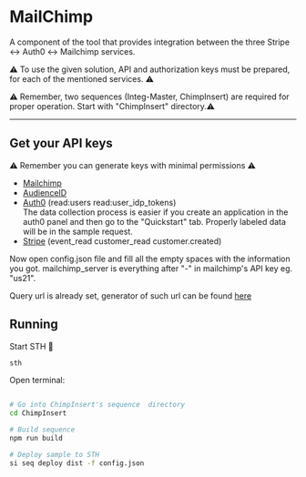 # MailChimp

A component of the tool that provides integration between the three Stripe :left_right_arrow: Auth0 :left_right_arrow: Mailchimp services.

:warning: To use the given solution, API and authorization keys must be prepared, for each of the mentioned services. :warning:

:warning: Remember, two sequences (Integ-Master, ChimpInsert) are required for proper operation. Start with "ChimpInsert" directory.:warning:

___


## Get your API keys

:warning: Remember you can generate keys with minimal permissions :warning:

- [Mailchimp](https://mailchimp.com/help/about-api-keys/#:~:text=To%20generate%20an%20API%20key%2C%20follow%20these%20steps)
- [AudienceID](https://mailchimp.com/help/find-audience-id/)
- [Auth0](https://auth0.com/docs/secure/tokens/access-tokens/get-access-tokens#:~:text=Get%20Access%20Tokens-,Get%20Access%20Tokens,-To%20access%20your) (read:users read:user_idp_tokens) \
The data collection process is easier if you create an application in the auth0 panel and then go to the "Quickstart" tab. Properly labeled data will be in the sample request.
- [Stripe](https://dashboard.stripe.com/test/apikeys) (event_read  customer_read   customer.created)

Now open config.json file and fill all the empty spaces with the information you got. mailchimp_server is everything after "-" in mailchimp's API key eg. "us21".

Query url is already set, generator of such url can be found [here](https://auth0.com/docs/api/management/v2#!/Users/get_users)

## Running

Start STH :rocket:

```bash
sth
```

Open terminal:

```bash

# Go into ChimpInsert's sequence  directory
cd ChimpInsert

# Build sequence
npm run build

# Deploy sample to STH
si seq deploy dist -f config.json

```
